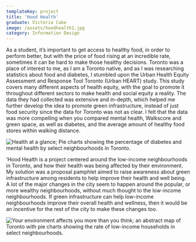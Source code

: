```yaml
---
templateKey: project
title: 'Hood Health'
graduate: Victoria Cake
image: /assets/hoodhealth1.jpg
category: Information Design
---
```

As a student, it’s important to get access to healthy food, in order to perform better, but with the price of food rising at an incredible rate, sometimes it can be hard to make those healthy decisions. Toronto was a place of interest to me, as I am a Toronto native, and as I was researching statistics about food and diabetes, I stumbled upon the Urban Health Equity Assessment and Response Tool Toronto (Urban HEART) study. This study covers many different aspects of health equity, with the goal to promote it throughout different sectors to make health and social equity a reality. The data they had collected was extensive and in-depth, which helped me further develop the idea to promote green infrastructure, instead of just food security since the data for Toronto was not as clear. I felt that the data was more compelling when you compared mental health, Walkscore and green space, as well as diabetes, and the average amount of healthy food stores within walking distance.

![Health at a glance; Pie charts showing the percentage of diabetes and mental health by select neighbourhoods in Toronto.](/assets/hoodhealth2.jpg)

‘Hood Health is a project centered around the low-income neighbourhoods in Toronto, and how their health was being affected by their environment. My solution was a proposal pamphlet aimed to raise awareness about green infrastructure among residents to help improve their health and well being. A lot of the major changes in the city seem to happen around the popular, or more wealthy neighbourhoods, without much thought to the low-income neighbourhoods. If green infrastructure can help low-income neighbourhoods improve their overall health and wellness, then it would be an incentive for the rest of the city to make these changes too.

![Your environment affects you more than you think; an abstract map of Toronto with pie charts showing the rate of low-income households in select neighbourhoods. ](/assets/hoodhealth-3.jpg)
